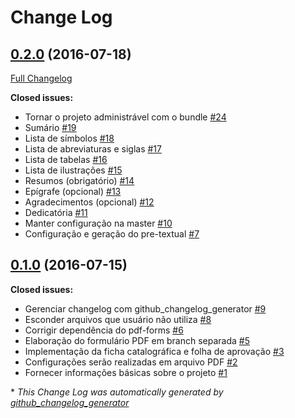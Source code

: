 # Change Log

## [0.2.0](https://github.com/abntex/trabalho-academico-pandoc-abntex2/tree/0.2.0) (2016-07-18)
[Full Changelog](https://github.com/abntex/trabalho-academico-pandoc-abntex2/compare/0.1.0...0.2.0)

**Closed issues:**

- Tornar o projeto administrável com o bundle [\#24](https://github.com/abntex/trabalho-academico-pandoc-abntex2/issues/24)
- Sumário [\#19](https://github.com/abntex/trabalho-academico-pandoc-abntex2/issues/19)
- Lista de símbolos [\#18](https://github.com/abntex/trabalho-academico-pandoc-abntex2/issues/18)
- Lista de abreviaturas e siglas [\#17](https://github.com/abntex/trabalho-academico-pandoc-abntex2/issues/17)
- Lista de tabelas [\#16](https://github.com/abntex/trabalho-academico-pandoc-abntex2/issues/16)
- Lista de ilustrações [\#15](https://github.com/abntex/trabalho-academico-pandoc-abntex2/issues/15)
- Resumos \(obrigatório\) [\#14](https://github.com/abntex/trabalho-academico-pandoc-abntex2/issues/14)
- Epígrafe \(opcional\) [\#13](https://github.com/abntex/trabalho-academico-pandoc-abntex2/issues/13)
- Agradecimentos \(opcional\) [\#12](https://github.com/abntex/trabalho-academico-pandoc-abntex2/issues/12)
- Dedicatória [\#11](https://github.com/abntex/trabalho-academico-pandoc-abntex2/issues/11)
- Manter configuração na master [\#10](https://github.com/abntex/trabalho-academico-pandoc-abntex2/issues/10)
- Configuração e geração do pre-textual [\#7](https://github.com/abntex/trabalho-academico-pandoc-abntex2/issues/7)

## [0.1.0](https://github.com/abntex/trabalho-academico-pandoc-abntex2/tree/0.1.0) (2016-07-15)
**Closed issues:**

- Gerenciar changelog com github\_changelog\_generator [\#9](https://github.com/abntex/trabalho-academico-pandoc-abntex2/issues/9)
- Esconder arquivos que usuário não utiliza [\#8](https://github.com/abntex/trabalho-academico-pandoc-abntex2/issues/8)
- Corrigir dependência do pdf-forms [\#6](https://github.com/abntex/trabalho-academico-pandoc-abntex2/issues/6)
- Elaboração do formulário PDF em branch separada [\#5](https://github.com/abntex/trabalho-academico-pandoc-abntex2/issues/5)
- Implementação da ficha catalográfica e folha de aprovação [\#3](https://github.com/abntex/trabalho-academico-pandoc-abntex2/issues/3)
- Configurações serão realizadas em arquivo PDF [\#2](https://github.com/abntex/trabalho-academico-pandoc-abntex2/issues/2)
- Fornecer informações básicas sobre o projeto [\#1](https://github.com/abntex/trabalho-academico-pandoc-abntex2/issues/1)



\* *This Change Log was automatically generated by [github_changelog_generator](https://github.com/skywinder/Github-Changelog-Generator)*